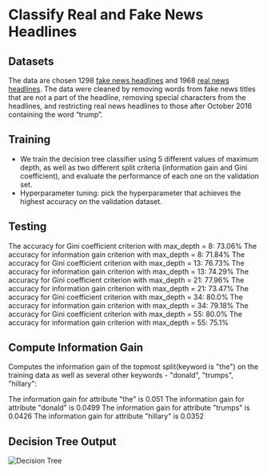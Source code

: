 # Classify Real and Fake News Headlines



## Datasets

The data are chosen 1298 [fake news headlines](https://www.kaggle.com/mrisdal/fake-news/data) and 1968 [real news headlines](https://www.kaggle.com/therohk/million-headlines). The data were cleaned by removing words from fake news titles that are not a part of the headline, removing special characters from the headlines, and restricting real news headlines to those after October 2016 containing the word “trump”.



## Training

- We train the decision tree classifier using 5 different values of maximum depth, as well as two different split criteria (information gain and Gini coefficient), and evaluate the performance of each one on the validation set.
- Hyperparameter tuning: pick the hyperparameter that achieves the highest accuracy on the validation dataset.



## Testing

The accuracy for Gini coefficient criterion with max_depth = 8: 73.06%
The accuracy for information gain criterion with max_depth = 8: 71.84%
The accuracy for Gini coefficient criterion with max_depth = 13: 76.73%
The accuracy for information gain criterion with max_depth = 13: 74.29%
The accuracy for Gini coefficient criterion with max_depth = 21: 77.96%
The accuracy for information gain criterion with max_depth = 21: 73.47%
The accuracy for Gini coefficient criterion with max_depth = 34: 80.0%
The accuracy for information gain criterion with max_depth = 34: 79.18%
The accuracy for Gini coefficient criterion with max_depth = 55: 80.0%
The accuracy for information gain criterion with max_depth = 55: 75.1%



## Compute Information Gain

Computes the information gain of the topmost split(keyword is "the") on the training data as well as several other keywords - "donald", "trumps", "hillary":

The information gain for attribute "the" is 0.051
The information gain for attribute "donald" is 0.0499
The information gain for attribute "trumps" is 0.0426
The information gain for attribute "hillary" is 0.0352



## Decision Tree Output

![Decision Tree](/Users/steveny/Desktop/PEY/cls-news-headlines/decision_tree.png)
